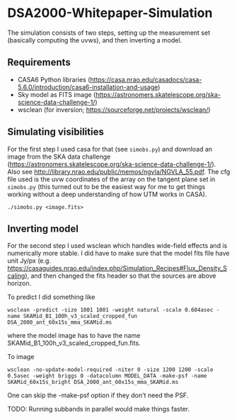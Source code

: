# DSA2000-Whitepaper-Simulation
The simulation consists of two steps, setting up the measurement set (basically computing the uvws), and then inverting a model.

## Requirements
* CASA6 Python libraries (https://casa.nrao.edu/casadocs/casa-5.6.0/introduction/casa6-installation-and-usage)
* Sky model as FITS image (https://astronomers.skatelescope.org/ska-science-data-challenge-1/)
* wsclean (for inversion; https://sourceforge.net/projects/wsclean/)

## Simulating visibilities
For the first step I used casa for that (see `simobs.py`) and download an image from the SKA data challenge (https://astronomers.skatelescope.org/ska-science-data-challenge-1/). Also see http://library.nrao.edu/public/memos/ngvla/NGVLA_55.pdf. The cfg file used is the uvw coordinates of the array on the tangent plane set in `simobs.py` (this turned out to be the easiest way for me to get things working without a deep understanding of how UTM works in CASA).

```
./simobs.py <image.fits>
```

## Inverting model
For the second step I used wsclean which handles wide-field effects and is numerically more stable. I did have to make sure that the model fits file have unit Jy/px (e.g. https://casaguides.nrao.edu/index.php/Simulation_Recipes#Flux_Density_Scaling), and then changed the fits header so that the sources are above horizon.

To predict I did something like
```
wsclean -predict -size 1001 1001 -weight natural -scale 0.604asec -name SKAMid_B1_100h_v3_scaled_cropped_fun DSA_2000_ant_60x15s_mma_SKAMid.ms
```
where the model image has to have the name SKAMid_B1_100h_v3_scaled_cropped_fun.fits. 

To image
```
wsclean -no-update-model-required -niter 0 -size 1200 1200 -scale 0.5asec -weight briggs 0 -datacolumn MODEL_DATA -make-psf -name SKAMid_60x15s_bright DSA_2000_ant_60x15s_mma_SKAMid.ms
```
One can skip the -make-psf option if they don't need the PSF.

TODO: Running subbands in parallel would make things faster.
